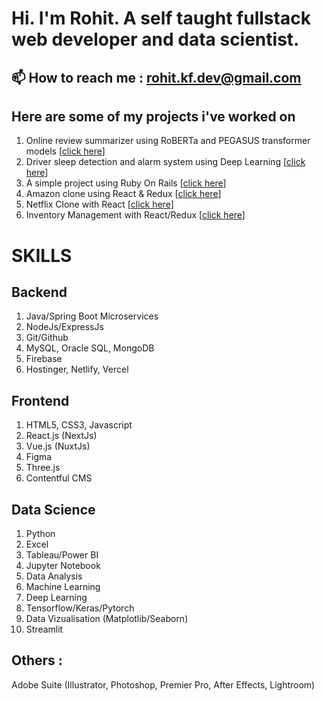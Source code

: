 
# Hi. I'm Rohit. A self taught fullstack web developer and data scientist.
## 📫 How to reach me : rohit.kf.dev@gmail.com

## Here are some of my projects i've worked on
1. Online review summarizer using RoBERTa and PEGASUS transformer models [[click here](https://github.com/rkf2778/online-review-summarizer)]
2. Driver sleep detection and alarm system using Deep Learning [[click here](https://github.com/rkf2778/Driver-Fatigue-Detection-with-OpenCV-and-Deep-Learning)]
3. A simple project using Ruby On Rails [[click here](https://github.com/rkf2778/Simple-Ruby-On-Rails-App)]
4. Amazon clone using React & Redux [[click here](https://github.com/rkf2778/amazon-clone-react)]
5. Netflix Clone with React [[click here](https://github.com/rkf2778/Netlfix-Clone-app)]
6. Inventory Management with React/Redux [[click here](https://github.com/rkf2778/Product_Inventory_React_Capstone)]


# SKILLS
## Backend
01. Java/Spring Boot Microservices
02. NodeJs/ExpressJs
03. Git/Github
04. MySQL, Oracle SQL, MongoDB
05. Firebase
06. Hostinger, Netlify, Vercel

## Frontend
1. HTML5, CSS3, Javascript
2. React.js (NextJs)
3. Vue.js (NuxtJs)
4. Figma
5. Three.js
6. Contentful CMS

## Data Science
1. Python
2. Excel
3. Tableau/Power BI
4. Jupyter Notebook
5. Data Analysis
6. Machine Learning
7. Deep Learning
8. Tensorflow/Keras/Pytorch
9. Data Vizualisation (Matplotlib/Seaborn)
10. Streamlit

## Others : 
Adobe Suite (Illustrator, Photoshop, Premier Pro, After Effects, Lightroom)








